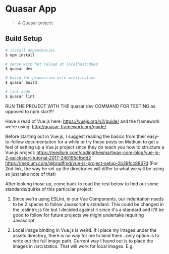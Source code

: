 # Quasar App

> A Quasar project

## Build Setup

``` bash
# install dependencies
$ npm install

# serve with hot reload at localhost:8080
$ quasar dev

# build for production with minification
$ quasar build

# lint code
$ quasar lint
```

RUN THE PROJECT WITH THE
quasar dev
COMMAND FOR TESTING as opposed to npm start!!!

Have a read of Vue.js here: https://vuejs.org/v2/guide/
and the framework we're using: http://quasar-framework.org/guide/

Before starting out in Vue.js, I suggest reading the basics from their
easy-to-follow documentation for a while or try these posts on Medium
to get a feel of setting up a Vue.js project since they do teach you
how to structure a Vue.js project:
https://medium.com/codingthesmartway-com-blog/vue-js-2-quickstart-tutorial-2017-246195cfbdd2
https://medium.com/@bradfmd/vue-js-project-setup-2b39fcc8867d
(For 2nd link, the way he set up the directories will differ to what we will be
using so just take note of that)

After looking those up, come back to read the rest below to find out
some standards/quirks of this particular project:

1) Since we're using ESLint, in our Vue Components, our indentation needs
to be 2 spaces to follow Javascript's standard. This could be changed in
the .eslintrc.js file but I decided against it since it's a standard and
it'll be good to follow for future projects we might undertake requiring
Javascript

2) Local image binding in Vue.js is weird. If I place my images under
the assets directory, there is no way for me to bind them...only option is to write out the full image path.
Current way I found out is to place the images in /src/statics. That will work for local images.
E.g.

<template>
  <div>
    <img :src="IMGPATH">
    <!-- or <img v-bind:src"IMGPATH"> for the full binding-->
  <div>
</template>

<script>
export default {
  name: 'test',
  data () {
    return {
      IMGPATH: './statics/rowlet.jpg'
    }
  }
}
</script>
